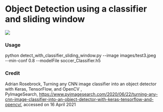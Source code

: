 # Object Detection using a classifier and sliding window



<img src="demo.gif">

<h3>Usage</h3>

python detect_with_classifier_sliding_window.py --image images/test3.jpeg   --min-conf 0.8  --modelFile  soccer_Classifier.h5

<h3> Credit </h3>

Adrian Rosebrock, Turning any CNN image classifier into an object detector with Keras, TensorFlow, and OpenCV , PyImageSearch, https://www.pyimagesearch.com/2020/06/22/turning-any-cnn-image-classifier-into-an-object-detector-with-keras-tensorflow-and-opencv/, accessed on 16 April 2021



